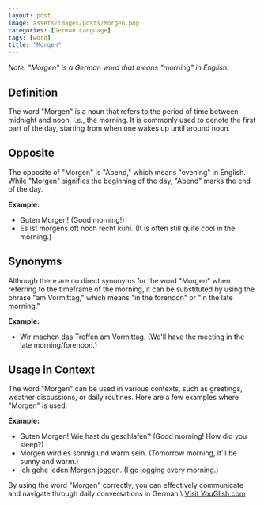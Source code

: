 ```yaml
---
layout: post
image: assets/images/posts/Morgen.png
categories: [German Language]
tags: [word]
title: "Morgen"
---
```


*Note: "Morgen" is a German word that means "morning" in English.*

## Definition

The word "Morgen" is a noun that refers to the period of time between midnight and noon, i.e., the morning. It is commonly used to denote the first part of the day, starting from when one wakes up until around noon. 

## Opposite

The opposite of "Morgen" is "Abend," which means "evening" in English. While "Morgen" signifies the beginning of the day, "Abend" marks the end of the day.

**Example:**
- Guten Morgen! (Good morning!)
- Es ist morgens oft noch recht kühl. (It is often still quite cool in the morning.)

## Synonyms

Although there are no direct synonyms for the word "Morgen" when referring to the timeframe of the morning, it can be substituted by using the phrase "am Vormittag," which means "in the forenoon" or "in the late morning."

**Example:**
- Wir machen das Treffen am Vormittag. (We'll have the meeting in the late morning/forenoon.)

## Usage in Context

The word "Morgen" can be used in various contexts, such as greetings, weather discussions, or daily routines. Here are a few examples where "Morgen" is used:

**Example:**
- Guten Morgen! Wie hast du geschlafen? (Good morning! How did you sleep?)
- Morgen wird es sonnig und warm sein. (Tomorrow morning, it'll be sunny and warm.)
- Ich gehe jeden Morgen joggen. (I go jogging every morning.)

By using the word "Morgen" correctly, you can effectively communicate and navigate through daily conversations in German.\ <a id="yg-widget-0" class="youglish-widget" data-query="Morgen" data-lang="german" data-components="8412" data-auto-start="0" data-bkg-color="theme_light" data-title="How%20to%20pronounce%20Morgen%20in%20German"  rel="nofollow" href="https://youglish.com">Visit YouGlish.com</a><script async src="https://youglish.com/public/emb/widget.js" charset="utf-8"></script>